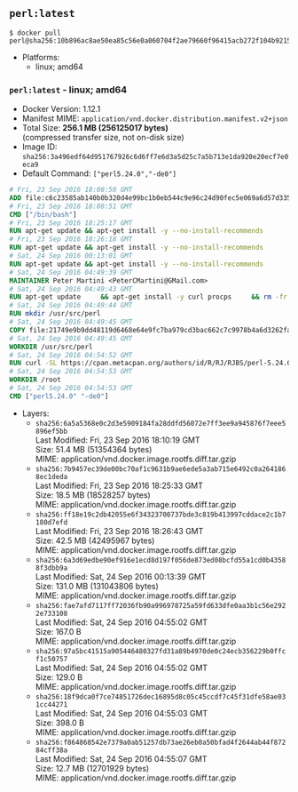 ## `perl:latest`

```console
$ docker pull perl@sha256:10b896ac8ae50ea85c56e0a060704f2ae79660f96415acb272f104b9215c9258
```

-	Platforms:
	-	linux; amd64

### `perl:latest` - linux; amd64

-	Docker Version: 1.12.1
-	Manifest MIME: `application/vnd.docker.distribution.manifest.v2+json`
-	Total Size: **256.1 MB (256125017 bytes)**  
	(compressed transfer size, not on-disk size)
-	Image ID: `sha256:3a496edf64d951767926c6d6ff7e6d3a5d25c7a5b713e1da920e20ecf7e0eca9`
-	Default Command: `["perl5.24.0","-de0"]`

```dockerfile
# Fri, 23 Sep 2016 18:08:50 GMT
ADD file:c6c23585ab140b0b320d4e99bc1b0eb544c9e96c24d90fec5e069a6d57d335ca in / 
# Fri, 23 Sep 2016 18:08:51 GMT
CMD ["/bin/bash"]
# Fri, 23 Sep 2016 18:25:17 GMT
RUN apt-get update && apt-get install -y --no-install-recommends 		ca-certificates 		curl 		wget 	&& rm -rf /var/lib/apt/lists/*
# Fri, 23 Sep 2016 18:26:18 GMT
RUN apt-get update && apt-get install -y --no-install-recommends 		bzr 		git 		mercurial 		openssh-client 		subversion 				procps 	&& rm -rf /var/lib/apt/lists/*
# Sat, 24 Sep 2016 00:13:01 GMT
RUN apt-get update && apt-get install -y --no-install-recommends 		autoconf 		automake 		bzip2 		file 		g++ 		gcc 		imagemagick 		libbz2-dev 		libc6-dev 		libcurl4-openssl-dev 		libdb-dev 		libevent-dev 		libffi-dev 		libgeoip-dev 		libglib2.0-dev 		libjpeg-dev 		libkrb5-dev 		liblzma-dev 		libmagickcore-dev 		libmagickwand-dev 		libmysqlclient-dev 		libncurses-dev 		libpng-dev 		libpq-dev 		libreadline-dev 		libsqlite3-dev 		libssl-dev 		libtool 		libwebp-dev 		libxml2-dev 		libxslt-dev 		libyaml-dev 		make 		patch 		xz-utils 		zlib1g-dev 	&& rm -rf /var/lib/apt/lists/*
# Sat, 24 Sep 2016 04:49:39 GMT
MAINTAINER Peter Martini <PeterCMartini@GMail.com>
# Sat, 24 Sep 2016 04:49:43 GMT
RUN apt-get update     && apt-get install -y curl procps     && rm -fr /var/lib/apt/lists/*
# Sat, 24 Sep 2016 04:49:44 GMT
RUN mkdir /usr/src/perl
# Sat, 24 Sep 2016 04:49:45 GMT
COPY file:21749e9b9dd48119d6468e64e9fc7ba979cd3bac662c7c9978b4a6d3262fa809 in /usr/src/perl/ 
# Sat, 24 Sep 2016 04:49:45 GMT
WORKDIR /usr/src/perl
# Sat, 24 Sep 2016 04:54:52 GMT
RUN curl -SL https://cpan.metacpan.org/authors/id/R/RJ/RJBS/perl-5.24.0.tar.bz2 -o perl-5.24.0.tar.bz2     && echo '298fa605138c1a00dab95643130ae0edab369b4d *perl-5.24.0.tar.bz2' | sha1sum -c -     && tar --strip-components=1 -xjf perl-5.24.0.tar.bz2 -C /usr/src/perl     && rm perl-5.24.0.tar.bz2     && cat *.patch | patch -p1     && ./Configure -Duse64bitall -Duseshrplib  -des     && make -j$(nproc)     && TEST_JOBS=$(nproc) make test_harness     && make install     && cd /usr/src     && curl -LO https://raw.githubusercontent.com/miyagawa/cpanminus/master/cpanm     && chmod +x cpanm     && ./cpanm App::cpanminus     && rm -fr ./cpanm /root/.cpanm /usr/src/perl /tmp/*
# Sat, 24 Sep 2016 04:54:53 GMT
WORKDIR /root
# Sat, 24 Sep 2016 04:54:53 GMT
CMD ["perl5.24.0" "-de0"]
```

-	Layers:
	-	`sha256:6a5a5368e0c2d3e5909184fa28ddfd56072e7ff3ee9a945876f7eee5896ef5bb`  
		Last Modified: Fri, 23 Sep 2016 18:10:19 GMT  
		Size: 51.4 MB (51354364 bytes)  
		MIME: application/vnd.docker.image.rootfs.diff.tar.gzip
	-	`sha256:7b9457ec39de00bc70af1c9631b9ae6ede5a3ab715e6492c0a2641868ec1deda`  
		Last Modified: Fri, 23 Sep 2016 18:25:33 GMT  
		Size: 18.5 MB (18528257 bytes)  
		MIME: application/vnd.docker.image.rootfs.diff.tar.gzip
	-	`sha256:ff18e19c2db42055e6f34323700737bde3c819b413997cddace2c1b7180d7efd`  
		Last Modified: Fri, 23 Sep 2016 18:26:43 GMT  
		Size: 42.5 MB (42495967 bytes)  
		MIME: application/vnd.docker.image.rootfs.diff.tar.gzip
	-	`sha256:6a3d69edbe90ef916e1ecd8d197f056de873ed08bcfd55a1cd0b43588f3dbb9a`  
		Last Modified: Sat, 24 Sep 2016 00:13:39 GMT  
		Size: 131.0 MB (131043806 bytes)  
		MIME: application/vnd.docker.image.rootfs.diff.tar.gzip
	-	`sha256:fae7afd7117ff72036fb90a996978725a59fd633dfe0aa3b1c56e2922e733108`  
		Last Modified: Sat, 24 Sep 2016 04:55:02 GMT  
		Size: 167.0 B  
		MIME: application/vnd.docker.image.rootfs.diff.tar.gzip
	-	`sha256:97a5bc41515a905446480327fd31a89b4970de0c24ecb356229b0ffcf1c50757`  
		Last Modified: Sat, 24 Sep 2016 04:55:02 GMT  
		Size: 129.0 B  
		MIME: application/vnd.docker.image.rootfs.diff.tar.gzip
	-	`sha256:18f9dca0f7ce74851726dec16895d8c05c45ccdf7c45f31dfe58ae031cc44271`  
		Last Modified: Sat, 24 Sep 2016 04:55:03 GMT  
		Size: 398.0 B  
		MIME: application/vnd.docker.image.rootfs.diff.tar.gzip
	-	`sha256:f864868542e7379a0ab51257db73ae26eb0a50bfad4f2644ab44f87284cff38a`  
		Last Modified: Sat, 24 Sep 2016 04:55:07 GMT  
		Size: 12.7 MB (12701929 bytes)  
		MIME: application/vnd.docker.image.rootfs.diff.tar.gzip
